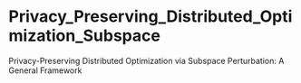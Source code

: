 # Privacy_Preserving_Distributed_Optimization_Subspace
Privacy-Preserving Distributed Optimization via Subspace Perturbation: A General Framework
